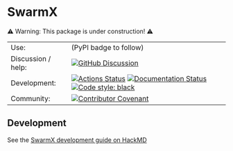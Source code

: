 # SwarmX

⚠️ Warning: This package is under construction! ⚠️

|   |   |
|---|---|
| Use: | (PyPI badge to follow) |
| Discussion / help: | [![GitHub Discussion][github-discussions-badge]][github-discussions-link] <!-- [![Gitter][gitter-badge]][gitter-link] --> |
| Development: | [![Actions Status][actions-badge]][actions-link] [![Documentation Status][rtd-badge]][rtd-link] [![Code style: black][black-badge]][black-link] |
| Community: | [![Contributor Covenant](https://img.shields.io/badge/Contributor%20Covenant-2.1-4baaaa.svg)](CODE_OF_CONDUCT.md) |

<!-- [![PyPI version][pypi-version]][pypi-link]
[![Conda-Forge][conda-badge]][conda-link]
[![PyPI platforms][pypi-platforms]][pypi-link] -->


[actions-badge]:            https://github.com/Swarm-DISC/SwarmX/workflows/CI/badge.svg
[actions-link]:             https://github.com/Swarm-DISC/SwarmX/actions
[black-badge]:              https://img.shields.io/badge/code%20style-black-000000.svg
[black-link]:               https://github.com/psf/black
[conda-badge]:              https://img.shields.io/conda/vn/conda-forge/swarmx
[conda-link]:               https://github.com/conda-forge/swarmx-feedstock
[github-discussions-badge]: https://img.shields.io/static/v1?label=Discussions&message=Ask&color=blue&logo=github
[github-discussions-link]:  https://github.com/Swarm-DISC/SwarmX/discussions
[gitter-badge]:             https://badges.gitter.im/https://github.com/Swarm-DISC/SwarmX/community.svg
[gitter-link]:              https://gitter.im/https://github.com/Swarm-DISC/SwarmX/community?utm_source=badge&utm_medium=badge&utm_campaign=pr-badge
[pypi-link]:                https://pypi.org/project/swarmx/
[pypi-platforms]:           https://img.shields.io/pypi/pyversions/swarmx
[pypi-version]:             https://badge.fury.io/py/swarmx.svg
[rtd-badge]:                https://readthedocs.org/projects/swarmx/badge/?version=latest
[rtd-link]:                 https://swarmx.readthedocs.io/en/latest/?badge=latest
[sk-badge]:                 https://scikit-hep.org/assets/images/Scikit--HEP-Project-blue.svg


## Development

See the [SwarmX development guide on HackMD](https://hackmd.io/@swarm/dev/%2Ff6YIHfqxT9yL0giWJzhr_Q)

